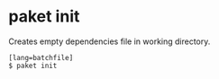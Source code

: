 # paket init

Creates empty dependencies file in working directory.

    [lang=batchfile]
    $ paket init